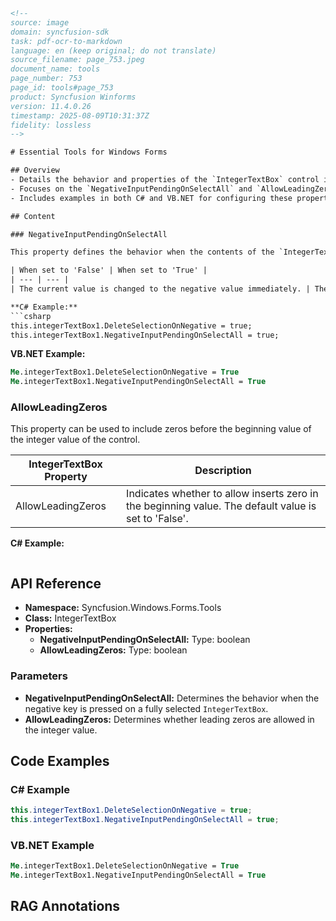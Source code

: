 ```html
<!-- 
source: image
domain: syncfusion-sdk
task: pdf-ocr-to-markdown
language: en (keep original; do not translate)
source_filename: page_753.jpeg
document_name: tools
page_number: 753
page_id: tools#page_753
product: Syncfusion Winforms
version: 11.4.0.26
timestamp: 2025-08-09T10:31:37Z
fidelity: lossless
-->

# Essential Tools for Windows Forms

## Overview
- Details the behavior and properties of the `IntegerTextBox` control in Syncfusion Windows Forms.
- Focuses on the `NegativeInputPendingOnSelectAll` and `AllowLeadingZeros` properties.
- Includes examples in both C# and VB.NET for configuring these properties.

## Content

### NegativeInputPendingOnSelectAll

This property defines the behavior when the contents of the `IntegerTextBox` is fully selected and the negative key is pressed by the user.

| When set to 'False' | When set to 'True' |
| --- | --- |
| The current value is changed to the negative value immediately. | The current value is not changed at all. The next key stroke is taken to be a new value, and the entire contents of the `IntegerTextBox` is replaced by the negative value of the key stroke character entered. |

**C# Example:**
```csharp
this.integerTextBox1.DeleteSelectionOnNegative = true;
this.integerTextBox1.NegativeInputPendingOnSelectAll = true;
```

**VB.NET Example:**
```vb
Me.integerTextBox1.DeleteSelectionOnNegative = True
Me.integerTextBox1.NegativeInputPendingOnSelectAll = True
```

### AllowLeadingZeros

This property can be used to include zeros before the beginning value of the integer value of the control.

| IntegerTextBox Property | Description |
| --- | --- |
| AllowLeadingZeros | Indicates whether to allow inserts zero in the beginning value. The default value is set to 'False'. |

**C# Example:**
```
```

## API Reference
- **Namespace:** Syncfusion.Windows.Forms.Tools
- **Class:** IntegerTextBox
- **Properties:**
  - **NegativeInputPendingOnSelectAll:** Type: boolean
  - **AllowLeadingZeros:** Type: boolean

### Parameters
- **NegativeInputPendingOnSelectAll:** Determines the behavior when the negative key is pressed on a fully selected `IntegerTextBox`.
- **AllowLeadingZeros:** Determines whether leading zeros are allowed in the integer value.

## Code Examples

### C# Example
```csharp
this.integerTextBox1.DeleteSelectionOnNegative = true;
this.integerTextBox1.NegativeInputPendingOnSelectAll = true;
```

### VB.NET Example
```vb
Me.integerTextBox1.DeleteSelectionOnNegative = True
Me.integerTextBox1.NegativeInputPendingOnSelectAll = True
```

## RAG Annotations
<!-- tags: [Windows Forms, IntegerTextBox, Syncfusion] keywords: [NegativeInputPendingOnSelectAll, AllowLeadingZeros, DeleteSelection, LeadingZeros, IntegerTextBoxBehavior] -->
```